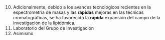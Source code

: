 10. Adicionalmente, debido a los avances tecnológicos recientes en la espectrometría de masas y las **rápidas** mejoras en las técnicas cromatográficas, se ha favorecido la **rápida** expansión del campo de la investigación de la lipidómica.
10. Laboratorio del Grupo de Investigación
12. Asimismo

